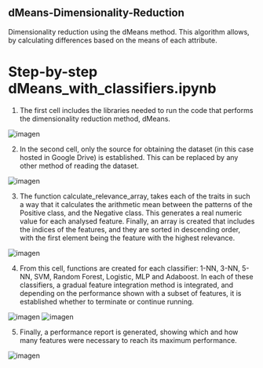 ## dMeans-Dimensionality-Reduction
Dimensionality reduction using the dMeans method. This algorithm allows, by calculating differences based on the means of each attribute.

# Step-by-step dMeans_with_classifiers.ipynb

1. The first cell includes the libraries needed to run the code that performs the dimensionality reduction method, dMeans.
   
![imagen](https://github.com/jl-solorio/dMeans-Dimensionality-Reduction/assets/151310582/0f6313c2-faf0-46fd-b73d-f039b658a401)
 
2. In the second cell, only the source for obtaining the dataset (in this case hosted in Google Drive) is established. This can be replaced by any other method of reading the dataset.

![imagen](https://github.com/jl-solorio/dMeans-Dimensionality-Reduction/assets/151310582/67e3a235-de5f-42de-892b-e7e3cc31c165)

3. The function calculate_relevance_array, takes each of the traits in such a way that it calculates the arithmetic mean between the patterns of the Positive class, and the Negative class. This generates a real numeric value for each analysed feature. Finally, an array is created that includes the indices of the features, and they are sorted in descending order, with the first element being the feature with the highest relevance.
   
![imagen](https://github.com/jl-solorio/dMeans-Dimensionality-Reduction/assets/151310582/a44ba8b4-338e-4f21-a409-b418a9f8e58f)

4.  From this cell, functions are created for each classifier: 1-NN, 3-NN, 5-NN, SVM, Random Forest, Logistic, MLP and Adaboost. In each of these classifiers, a gradual feature integration method is integrated, and depending on the performance shown with a subset of features, it is established whether to terminate or continue running.

![imagen](https://github.com/jl-solorio/dMeans-Dimensionality-Reduction/assets/151310582/3552ddea-10b4-480c-b559-7df5651ca2e0)
![imagen](https://github.com/jl-solorio/dMeans-Dimensionality-Reduction/assets/151310582/5dece818-e4f3-4e99-a781-3491e7b52d9b)

5. Finally, a performance report is generated, showing which and how many features were necessary to reach its maximum performance.

![imagen](https://github.com/jl-solorio/dMeans-Dimensionality-Reduction/assets/151310582/3aae3e3f-cd1b-4e93-bffc-fab179d6a163)
